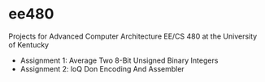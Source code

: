 # ee480
Projects for Advanced Computer Architecture EE/CS 480 at the University of Kentucky

- Assignment 1: Average Two 8-Bit Unsigned Binary Integers  
- Assignment 2: loQ Don Encoding And Assembler

